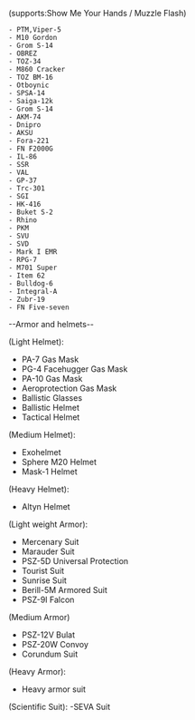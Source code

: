 (supports:Show Me Your Hands / Muzzle Flash)
	 
	- PTM,Viper-5  
	- M10 Gordon   
	- Grom S-14    
	- OBREZ       
	- TOZ-34       
	- M860 Cracker 
	- TOZ BM-16    
	- Otboynic     
	- SPSA-14      
	- Saiga-12k    
	- Grom S-14  
	- AKM-74      
	- Dnipro
	- AKSU
	- Fora-221
	- FN F2000G
	- IL-86
	- SSR
	- VAL
	- GP-37
	- Trc-301
	- SGI
	- HK-416
	- Buket S-2
	- Rhino
	- PKM
	- SVU
	- SVD
	- Mark I EMR
	- RPG-7
	- M701 Super
	- Item 62
	- Bulldog-6
	- Integral-A
	- Zubr-19
	- FN Five-seven
	
--Armor and helmets--
	
(Light Helmet):
- PA-7 Gas Mask
- PG-4 Facehugger Gas Mask
- PA-10 Gas Mask
- Aeroprotection Gas Mask
- Ballistic Glasses
- Ballistic Helmet
- Tactical Helmet

(Medium Helmet):
- Exohelmet
- Sphere M20 Helmet
- Mask-1 Helmet

(Heavy Helmet):
- Altyn Helmet

(Light weight Armor):
- Mercenary Suit
- Marauder Suit
- PSZ-5D Universal Protection
- Tourist Suit
- Sunrise Suit
- Berill-5M Armored Suit
- PSZ-9I Falcon

(Medium Armor)
- PSZ-12V Bulat
- PSZ-20W Convoy
- Corundum Suit

(Heavy Armor):
- Heavy armor suit

(Scientific Suit):
-SEVA Suit
